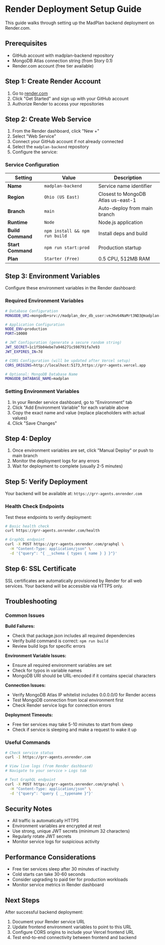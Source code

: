 # Render Deployment Setup Guide

This guide walks through setting up the MadPlan backend deployment on Render.com.

## Prerequisites

- GitHub account with madplan-backend repository
- MongoDB Atlas connection string (from Story 0.1)
- Render.com account (free tier available)

## Step 1: Create Render Account

1. Go to [render.com](https://render.com)
2. Click "Get Started" and sign up with your GitHub account
3. Authorize Render to access your repositories

## Step 2: Create Web Service

1. From the Render dashboard, click "New +"
2. Select "Web Service"
3. Connect your GitHub account if not already connected
4. Select the `madplan-backend` repository
5. Configure the service:

### Service Configuration

| Setting | Value | Description |
|---------|-------|-------------|
| **Name** | `madplan-backend` | Service name identifier |
| **Region** | `Ohio (US East)` | Closest to MongoDB Atlas us-east-1 |
| **Branch** | `main` | Auto-deploy from main branch |
| **Runtime** | `Node` | Node.js application |
| **Build Command** | `npm install && npm run build` | Install deps and build |
| **Start Command** | `npm run start:prod` | Production startup |
| **Plan** | `Starter (Free)` | 0.5 CPU, 512MB RAM |

## Step 3: Environment Variables

Configure these environment variables in the Render dashboard:

### Required Environment Variables

```bash
# Database Configuration
MONGODB_URI=mongodb+srv://madplan_dev_db_user:vmJHv64NaMrt3ND3@madplan-dev.iiosjam.mongodb.net/madplan?retryWrites=true&w=majority&appName=madplan-dev

# Application Configuration  
NODE_ENV=production
PORT=10000

# JWT Configuration (generate a secure random string)
JWT_SECRET=1c1f5b04ebe7a946271c598791fa7e93
JWT_EXPIRES_IN=7d

# CORS Configuration (will be updated after Vercel setup)
CORS_ORIGINS=http://localhost:5173,https://grr-agents.vercel.app

# Optional: MongoDB Database Name
MONGODB_DATABASE_NAME=madplan
```

### Setting Environment Variables

1. In your Render service dashboard, go to "Environment" tab
2. Click "Add Environment Variable" for each variable above
3. Copy the exact name and value (replace placeholders with actual values)
4. Click "Save Changes"

## Step 4: Deploy

1. Once environment variables are set, click "Manual Deploy" or push to main branch
2. Monitor the deployment logs for any errors
3. Wait for deployment to complete (usually 2-5 minutes)

## Step 5: Verify Deployment

Your backend will be available at: `https://grr-agents.onrender.com`

### Health Check Endpoints

Test these endpoints to verify deployment:

```bash
# Basic health check
curl https://grr-agents.onrender.com/health

# GraphQL endpoint
curl -X POST https://grr-agents.onrender.com/graphql \
  -H "Content-Type: application/json" \
  -d '{"query": "{ __schema { types { name } } }"}'
```

## Step 6: SSL Certificate

SSL certificates are automatically provisioned by Render for all web services. Your backend will be accessible via HTTPS only.

## Troubleshooting

### Common Issues

**Build Failures:**
- Check that package.json includes all required dependencies
- Verify build command is correct: `npm run build`
- Review build logs for specific errors

**Environment Variable Issues:**
- Ensure all required environment variables are set
- Check for typos in variable names
- MongoDB URI should be URL-encoded if it contains special characters

**Connection Issues:**
- Verify MongoDB Atlas IP whitelist includes 0.0.0.0/0 for Render access
- Test MongoDB connection from local environment first
- Check Render service logs for connection errors

**Deployment Timeouts:**
- Free tier services may take 5-10 minutes to start from sleep
- Check if service is sleeping and make a request to wake it up

### Useful Commands

```bash
# Check service status
curl -I https://grr-agents.onrender.com

# View live logs (from Render dashboard)
# Navigate to your service > Logs tab

# Test GraphQL endpoint
curl -X POST https://grr-agents.onrender.com/graphql \
  -H "Content-Type: application/json" \
  -d '{"query": "query { __typename }"}'
```

## Security Notes

- All traffic is automatically HTTPS
- Environment variables are encrypted at rest
- Use strong, unique JWT secrets (minimum 32 characters)
- Regularly rotate JWT secrets
- Monitor service logs for suspicious activity

## Performance Considerations

- Free tier services sleep after 30 minutes of inactivity
- Cold starts can take 30-60 seconds
- Consider upgrading to paid tier for production workloads
- Monitor service metrics in Render dashboard

## Next Steps

After successful backend deployment:
1. Document your Render service URL
2. Update frontend environment variables to point to this URL
3. Configure CORS origins to include your Vercel frontend URL
4. Test end-to-end connectivity between frontend and backend
